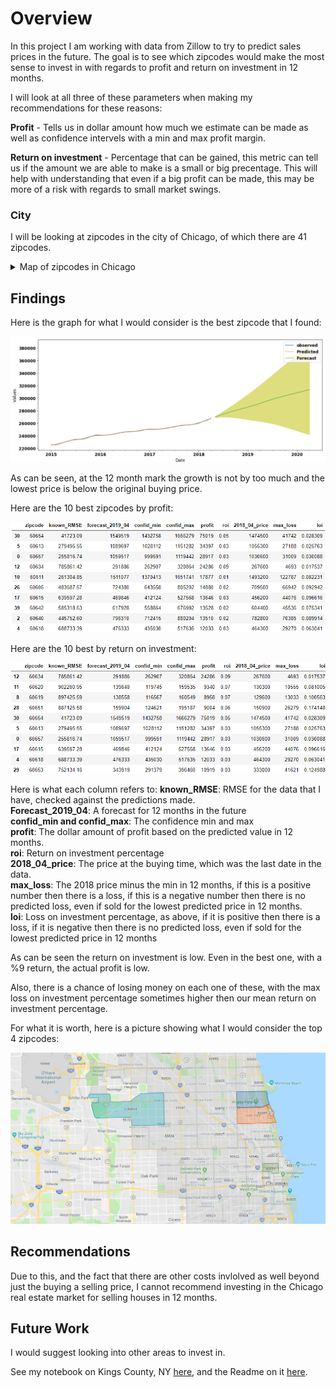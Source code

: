 # Overview  

In this project I am working with data from Zillow to try to predict sales prices in the future. The goal is to see which zipcodes would make the most sense to invest in with regards to profit and return on investment in 12 months.  

I will look at all three of these parameters when making my recommendations for these reasons: 
  
**Profit** - Tells us in dollar amount how much we estimate can be made as well as confidence intervels with a min and max profit margin.  
  
**Return on investment** - Percentage that can be gained, this metric can tell us if the amount we are able to make is a small or big precentage. This will help with understanding that even if a big profit can be made, this may be more of a risk with regards to small market swings. 

  
### City  

I will be looking at zipcodes in the city of Chicago, of which there are 41 zipcodes.   

<details><summary>Map of zipcodes in Chicago</summary>
<img src='Chicago_zipcodes.png'>
</details>

## Findings

Here is the graph for what I would consider is the best zipcode that I found:

<img src='Chicago_best.png'>

As can be seen, at the 12 month mark the growth is not by too much and the lowest price is below the original buying price.

Here are the 10 best zipcodes by profit:

<img src='Chicago_profit.png'>

Here are the 10 best by return on investment:

<img src='Chicago_roi.png'>

Here is what each column refers to:
**known_RMSE**: RMSE for the data that I have, checked against the predictions made.  
**Forecast_2019_04**: A forecast for 12 months in the future  
**confid_min and confid_max**: The confidence min and max  
**profit**: The dollar amount of profit based on the predicted value in 12 months.  
**roi**: Return on investment percentage  
**2018_04_price**: The price at the buying time, which was the last date in the data.  
**max_loss**: The 2018 price minus the min in 12 months, if this is a positive number then there is a loss, if this is a negative number then there is no predicted loss, even if sold for the lowest predicted price in 12 months.  
**loi**: Loss on investment percentage, as above, if it is positive then there is a loss, if it is negative then there is no predicted loss, even if sold for the lowest predicted price in 12 months  

As can be seen the return on investment is low. Even in the best one, with a %9 return, the actual profit is low.  

Also, there is a chance of losing money on each one of these, with the max loss on investment percentage sometimes higher then our mean return on investment percentage.

For what it is worth, here is a picture showing what I would consider the top 4 zipcodes:

<img src='5_best.png'>

## Recommendations

Due to this, and the fact that there are other costs invlolved as well beyond just the buying a selling price, I cannot recommend investing in the Chicago real estate market for selling houses in 12 months.  


## Future Work

I would suggest looking into other areas to invest in.

See my notebook on Kings County, NY [here](Brooklyn.ipynb), and the Readme on it [here](Brooklyn.md).